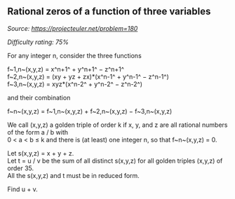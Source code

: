 Rational zeros of a function of three variables
-----------------------------------------------

*Source: https://projecteuler.net/problem=180*


*Difficulty rating: 75%*

For any integer n, consider the three functions

f~1,n~(x,y,z) = x^n+1^ + y^n+1^ − z^n+1^\
f~2,n~(x,y,z) = (xy + yz + zx)\*(x^n-1^ + y^n-1^ − z^n-1^)\
f~3,n~(x,y,z) = xyz\*(x^n-2^ + y^n-2^ − z^n-2^)

and their combination

f~n~(x,y,z) = f~1,n~(x,y,z) + f~2,n~(x,y,z) − f~3,n~(x,y,z)

We call (x,y,z) a golden triple of order k if x, y, and z are all
rational numbers of the form a / b with\
 0 \< a \< b ≤ k and there is (at least) one integer n, so that
f~n~(x,y,z) = 0.

Let s(x,y,z) = x + y + z.\
 Let t = u / v be the sum of all distinct s(x,y,z) for all golden
triples (x,y,z) of order 35.\
 All the s(x,y,z) and t must be in reduced form.

Find u + v.
